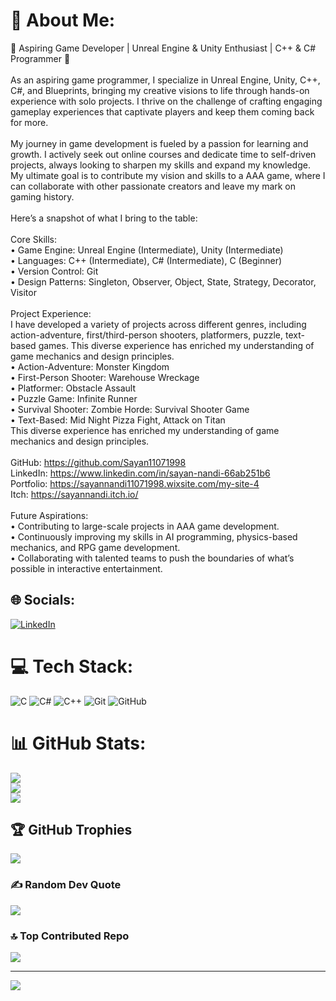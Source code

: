 # 💫 About Me:
🌟 Aspiring Game Developer | Unreal Engine & Unity Enthusiast | C++ & C# Programmer 🌟<br><br>As an aspiring game programmer, I specialize in Unreal Engine, Unity, C++, C#, and Blueprints, bringing my creative visions to life through hands-on experience with solo projects. I thrive on the challenge of crafting engaging gameplay experiences that captivate players and keep them coming back for more.<br><br>My journey in game development is fueled by a passion for learning and growth. I actively seek out online courses and dedicate time to self-driven projects, always looking to sharpen my skills and expand my knowledge. My ultimate goal is to contribute my vision and skills to a AAA game, where I can collaborate with other passionate creators and leave my mark on gaming history.<br><br>Here’s a snapshot of what I bring to the table:<br><br>Core Skills:<br>• Game Engine: Unreal Engine (Intermediate), Unity (Intermediate)<br>• Languages: C++ (Intermediate), C# (Intermediate), C (Beginner)<br>• Version Control: Git<br>• Design Patterns: Singleton, Observer, Object, State, Strategy, Decorator, Visitor<br><br>Project Experience:<br>I have developed a variety of projects across different genres, including action-adventure, first/third-person shooters, platformers, puzzle, text-based games. This diverse experience has enriched my understanding of game mechanics and design principles.<br>• Action-Adventure: Monster Kingdom<br>• First-Person Shooter: Warehouse Wreckage<br>• Platformer: Obstacle Assault<br>• Puzzle Game: Infinite Runner<br>• Survival Shooter: Zombie Horde: Survival Shooter Game<br>• Text-Based: Mid Night Pizza Fight, Attack on Titan<br>This diverse experience has enriched my understanding of game mechanics and design principles.<br><br>GitHub: https://github.com/Sayan11071998<br>LinkedIn: https://www.linkedin.com/in/sayan-nandi-66ab251b6<br>Portfolio: https://sayannandi11071998.wixsite.com/my-site-4<br>Itch: https://sayannandi.itch.io/<br><br>Future Aspirations:<br>• Contributing to large-scale projects in AAA game development.<br>• Continuously improving my skills in AI programming, physics-based mechanics, and RPG game development.<br>• Collaborating with talented teams to push the boundaries of what’s possible in interactive entertainment.


## 🌐 Socials:
[![LinkedIn](https://img.shields.io/badge/LinkedIn-%230077B5.svg?logo=linkedin&logoColor=white)](https://linkedin.com/in/sayan-nandi-66ab251b6)
# 💻 Tech Stack:
![C](https://img.shields.io/badge/c-%2300599C.svg?style=for-the-badge&logo=c&logoColor=white) ![C#](https://img.shields.io/badge/c%23-%23239120.svg?style=for-the-badge&logo=csharp&logoColor=white) ![C++](https://img.shields.io/badge/c++-%2300599C.svg?style=for-the-badge&logo=c%2B%2B&logoColor=white) ![Git](https://img.shields.io/badge/git-%23F05033.svg?style=for-the-badge&logo=git&logoColor=white) ![GitHub](https://img.shields.io/badge/github-%23121011.svg?style=for-the-badge&logo=github&logoColor=white)
# 📊 GitHub Stats:
![](https://github-readme-stats.vercel.app/api?username=Sayan11071998&theme=dark&hide_border=false&include_all_commits=true&count_private=true)<br/>
![](https://github-readme-streak-stats.herokuapp.com/?user=Sayan11071998&theme=dark&hide_border=false)<br/>
![](https://github-readme-stats.vercel.app/api/top-langs/?username=Sayan11071998&theme=dark&hide_border=false&include_all_commits=true&count_private=true&layout=compact)

## 🏆 GitHub Trophies
![](https://github-profile-trophy.vercel.app/?username=Sayan11071998&theme=tokyonight&no-frame=false&no-bg=false&margin-w=4)

### ✍️ Random Dev Quote
![](https://quotes-github-readme.vercel.app/api?type=horizontal&theme=radical)

### 🔝 Top Contributed Repo
![](https://github-contributor-stats.vercel.app/api?username=Sayan11071998&limit=5&theme=dark&combine_all_yearly_contributions=true)

---
[![](https://visitcount.itsvg.in/api?id=Sayan11071998&icon=5&color=1)](https://visitcount.itsvg.in)

<!-- Proudly created with GPRM ( https://gprm.itsvg.in ) -->
